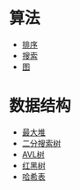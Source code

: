 # 算法

- <a href="排序/index.md">排序</a>
- <a href="搜索/index.md">搜索</a>
- <a href="图/index.md">图</a>

# 数据结构

- <a href="最大堆.md">最大堆</a>
- <a href="二分搜索树.md">二分搜索树</a>
- <a href="AVL树.md">AVL树</a>
- <a href="红黑树/index.md">红黑树</a>
- <a href="哈希表.md">哈希表</a>
